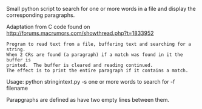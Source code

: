 Small python script to search for one or more words in a file and display the corresponding paragraphs.

Adaptation from C code found on http://forums.macrumors.com/showthread.php?t=1833952

    Program to read text from a file, buffering text and searching for a string.
    When 2 CRs are found (a paragraph) if a match was found in it the buffer is
    printed.  The buffer is cleared and reading continued.
    The effect is to print the entire paragraph if it contains a match.

Usage: python stringintext.py -s one or more words to search for -f filename

Parapgraphs are defined as have two empty lines between them.

